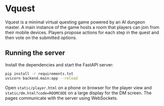 # Vquest

Vquest is a minimal virtual questing game powered by an AI dungeon master. A main
instance of the game hosts a room that players can join from their mobile
devices. Players propose actions for each step in the quest and then vote on the
submitted options.

## Running the server

Install the dependencies and start the FastAPI server:

```bash
pip install -r requirements.txt
uvicorn backend.main:app --reload
```

Open `static/player.html` on a phone or browser for the player view and
`static/dm.html?code=ROOMCODE` on a large display for the DM screen. The pages
communicate with the server using WebSockets.
